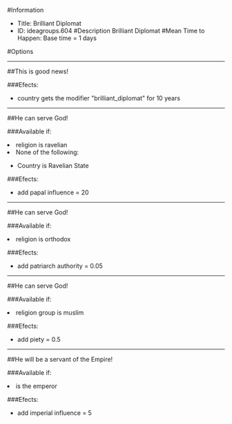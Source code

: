 #Information
 - Title: Brilliant Diplomat
 - ID: ideagroups.604
#Description
Brilliant Diplomat
#Mean Time to Happen:
Base time = 1 days

#Options

___
##This is good news!

###Efects:<ul><li>country gets the modifier "brilliant_diplomat" for 10 years</li></ul>

___
##He can serve God!

###Available if:
<li>religion is ravelian</li><li>None of the following:</li><ul><li>Country is Ravelian State</li></ul>

###Efects:<ul><li>add papal influence = 20</li></ul>

___
##He can serve God!

###Available if:
<li>religion is orthodox</li>

###Efects:<ul><li>add patriarch authority = 0.05</li></ul>

___
##He can serve God!

###Available if:
<li>religion group is muslim</li>

###Efects:<ul><li>add piety = 0.5</li></ul>

___
##He will be a servant of the Empire!

###Available if:
<li>is the emperor</li>

###Efects:<ul><li>add imperial influence = 5</li></ul>
